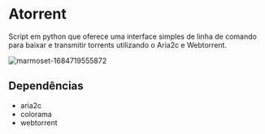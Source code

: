 # Atorrent

Script em python que oferece uma interface simples de linha de comando para baixar e transmitir torrents utilizando o Aria2c e Webtorrent. 

![marmoset-1684719555872](https://github.com/oanderoficial/atorrent/assets/32654298/ac151e51-fd0e-4f7d-8494-b11ff14b81cd)

<h2> Dependências </h2>

- aria2c
- colorama
- webtorrent
